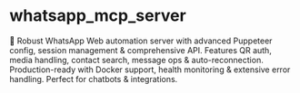 # whatsapp_mcp_server
🚀 Robust WhatsApp Web automation server with advanced Puppeteer config, session management &amp; comprehensive API. Features QR auth, media handling, contact search, message ops &amp; auto-reconnection. Production-ready with Docker support, health monitoring &amp; extensive error handling. Perfect for chatbots &amp; integrations.
